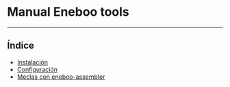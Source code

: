 # Manual Eneboo tools
---------------------------

## Índice

  * [Instalación](./instalacion.md)
  * [Configuración](./configuracion.md)
  * [Meclas con eneboo-assembler](./eneboo-assembler.md)


